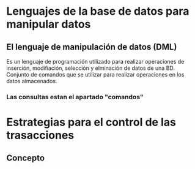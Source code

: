 # Lenguajes de la base de datos para manipular datos

## El lenguaje de manipulación de datos (DML)

Es un lenguaje de programación utilizado para realizar operaciones de inserción, modifiación, selección y elminación de datos de una BD. Conjunto de comandos que se utilizar para realizar operaciones en los datos almacenados.

### Las consultas estan el apartado "comandos"

# Estrategias para el control de las trasacciones

## Concepto 
